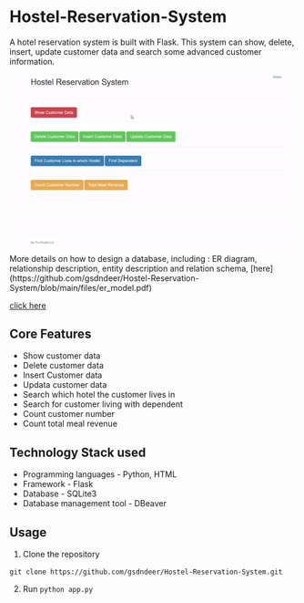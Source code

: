 # Hostel-Reservation-System

A hotel reservation system is built with Flask. This system can show, delete, insert, update customer data and search some advanced customer information.

<img src="https://github.com/gsdndeer/Hostel-Reservation-System/blob/main/figures/demo.gif">
More details on how to design a database, including : ER diagram, relationship description, entity description and relation schema, [here](https://github.com/gsdndeer/Hostel-Reservation-System/blob/main/files/er_model.pdf)

[click here](https://github.com/gsdndeer/Hostel-Reservation-System/blob/main/files/er_model.pdf)


## Core Features
* Show customer data
* Delete customer data
* Insert Customer data
* Updata customer data
* Search which hotel the customer lives in
* Search for customer living with dependent
* Count customer number
* Count total meal revenue

## Technology Stack used
* Programming languages - Python, HTML
* Framework - Flask
* Database - SQLite3
* Database management tool - DBeaver

## Usage
1. Clone the repository
```
git clone https://github.com/gsdndeer/Hostel-Reservation-System.git
```
2. Run ```python app.py```
